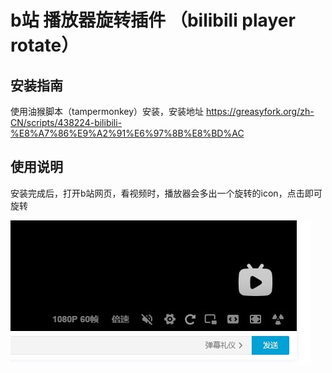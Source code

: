 # b站 播放器旋转插件 （bilibili player rotate）

## 安装指南

使用油猴脚本（tampermonkey）安装，安装地址  https://greasyfork.org/zh-CN/scripts/438224-bilibili-%E8%A7%86%E9%A2%91%E6%97%8B%E8%BD%AC

## 使用说明

安装完成后，打开b站网页，看视频时，播放器会多出一个旋转的icon，点击即可旋转

![image](https://github.com/yukinotech/bili-rotate/blob/main/readme-img/img1.jpg)